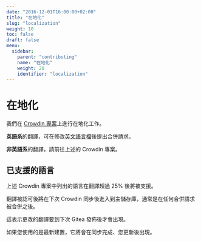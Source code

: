 ```yaml
---
date: "2016-12-01T16:00:00+02:00"
title: "在地化"
slug: "localization"
weight: 10
toc: false
draft: false
menu:
  sidebar:
    parent: "contributing"
    name: "在地化"
    weight: 20
    identifier: "localization"
---
```


# 在地化

我們在 [Crowdin 專案](https://crowdin.com/project/gitea)上進行在地化工作。

**英語系**的翻譯，可在修改[英文語言檔](https://github.com/go-gitea/gitea/blob/master/options/locale/locale_en-US.ini)後提出合併請求。

**非英語系**的翻譯，請前往上述的 Crowdin 專案。

## 已支援的語言

上述 Crowdin 專案中列出的語言在翻譯超過 25% 後將被支援。

翻譯被認可後將在下次 Crowdin 同步後進入到主儲存庫，通常是在任何合併請求被合併之後。

這表示更改的翻譯要到下次 Gitea 發佈後才會出現。

如果您使用的是最新建置，它將會在同步完成、您更新後出現。
